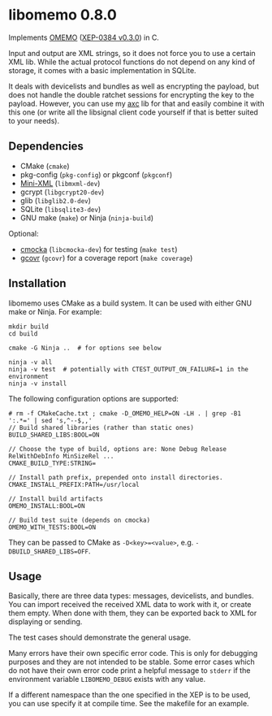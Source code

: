 # libomemo 0.8.0
Implements [OMEMO](https://conversations.im/omemo/) ([XEP-0384 v0.3.0](https://xmpp.org/extensions/attic/xep-0384-0.3.0.html)) in C.

Input and output are XML strings, so it does not force you to use a certain XML lib.
While the actual protocol functions do not depend on any kind of storage, it comes with a basic implementation in SQLite.

It deals with devicelists and bundles as well as encrypting the payload, but does not handle the double ratchet sessions for encrypting the key to the payload.
However, you can use my [axc](https://github.com/gkdr/axc) lib for that and easily combine it with this one (or write all the libsignal client code yourself if that is better suited to your needs).

## Dependencies
* CMake (`cmake`)
* pkg-config (`pkg-config`) or pkgconf (`pkgconf`)
* [Mini-XML](http://www.msweet.org/projects.php?Z3) (`libmxml-dev`)
* gcrypt (`libgcrypt20-dev`)
* glib (`libglib2.0-dev`)
* SQLite (`libsqlite3-dev`)
* GNU make (`make`) or Ninja (`ninja-build`)

Optional: 
* [cmocka](https://cmocka.org/) (`libcmocka-dev`) for testing (`make test`)
* [gcovr](http://gcovr.com/) (`gcovr`) for a coverage report (`make coverage`)

## Installation
libomemo uses CMake as a build system.  It can be used with either GNU make or Ninja.  For example:

```
mkdir build
cd build

cmake -G Ninja ..  # for options see below

ninja -v all
ninja -v test  # potentially with CTEST_OUTPUT_ON_FAILURE=1 in the environment
ninja -v install
```

The following configuration options are supported:

```console
# rm -f CMakeCache.txt ; cmake -D_OMEMO_HELP=ON -LH . | grep -B1 ':.*=' | sed 's,^--$,,'
// Build shared libraries (rather than static ones)
BUILD_SHARED_LIBS:BOOL=ON

// Choose the type of build, options are: None Debug Release RelWithDebInfo MinSizeRel ...
CMAKE_BUILD_TYPE:STRING=

// Install path prefix, prepended onto install directories.
CMAKE_INSTALL_PREFIX:PATH=/usr/local

// Install build artifacts
OMEMO_INSTALL:BOOL=ON

// Build test suite (depends on cmocka)
OMEMO_WITH_TESTS:BOOL=ON
```

They can be passed to CMake as `-D<key>=<value>`, e.g. `-DBUILD_SHARED_LIBS=OFF`.

## Usage
Basically, there are three data types: messages, devicelists, and bundles.
You can import received the received XML data to work with it, or create them empty. When done with them, they can be exported back to XML for displaying or sending.

The test cases should demonstrate the general usage.

Many errors have their own specific error code. This is only for debugging purposes and they are not intended to be stable.
Some error cases which do not have their own error code print a helpful message to `stderr` if the environment variable `LIBOMEMO_DEBUG` exists with any value.  


If a different namespace than the one specified in the XEP is to be used, you can use specify it at compile time. See the makefile for an example.
